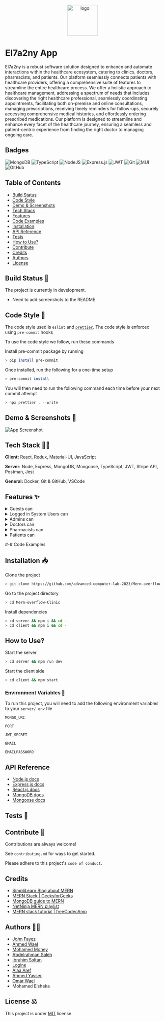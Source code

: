 <p align="center">
    <img width="100" src="https://i.imgur.com/M5HToBU.png" alt="logo">
</p>

# El7a2ny App

El7a2ny is a robust software solution designed to enhance and automate interactions within the healthcare ecosystem, catering to clinics, doctors, pharmacists, and patients. Our platform seamlessly connects patients with healthcare providers, offering a comprehensive suite of features to streamline the entire healthcare process. We offer a holistic approach to healthcare management, addressing a spectrum of needs that includes discovering the right healthcare professional, seamlessly coordinating appointments, facilitating both on-premise and online consultations, managing prescriptions, receiving timely reminders for follow-ups, securely accessing comprehensive medical histories, and effortlessly ordering prescribed medications. Our platform is designed to streamline and enhance every facet of the healthcare journey, ensuring a seamless and patient-centric experience from finding the right doctor to managing ongoing care.

## Badges

![MongoDB](https://img.shields.io/badge/MongoDB-%234ea94b.svg?style=for-the-badge&logo=mongodb&logoColor=white)
![TypeScript](https://img.shields.io/badge/typescript-%23007ACC.svg?style=for-the-badge&logo=typescript&logoColor=white)
![NodeJS](https://img.shields.io/badge/node.js-6DA55F?style=for-the-badge&logo=node.js&logoColor=white)
![Express.js](https://img.shields.io/badge/express.js-%23404d59.svg?style=for-the-badge&logo=express&logoColor=%2361DAFB)
![JWT](https://img.shields.io/badge/JWT-black?style=for-the-badge&logo=JSON%20web%20tokens)
![Git](https://img.shields.io/badge/git-%23F05033.svg?style=for-the-badge&logo=git&logoColor=white)
![MUI](https://img.shields.io/badge/MUI-%230081CB.svg?style=for-the-badge&logo=mui&logoColor=white)
![GitHub](https://img.shields.io/badge/github-%23121011.svg?style=for-the-badge&logo=github&logoColor=white)

## Table of Contents

-   [Build Status](#build-status-)
-   [Code Style](#code-style-)
-   [Demo \& Screenshots](#demo--screenshots-)
-   [Tech Stack](#tech-stack-)
-   [Features](#features-)
-   [Code Examples](#code-examples)
-   [Installation](#installation-)
-   [API Reference](#api-reference)
-   [Tests](#tests-)
-   [How to Use?](#how-to-use)
-   [Contribute](#contribute-)
-   [Credits](#credits)
-   [Authors](#authors-️)
-   [License](#license-️)

## Build Status 🔨

The project is currently in development.

-   Need to add screenshots to the README

## Code Style 📜

The code style used is `eslint` and [`prettier`](https://prettier.io/docs/en/). The code style is enforced using `pre-commit` hooks

To use the code style we follow, run these commands

Install pre-commit package by running

```bash
> pip install pre-commit
```

Once installed, run the following for a one-time setup

```bash
> pre-commit install
```

You will then need to run the following command each time before your next commit attempt

```javascript
> npx prettier . --write
```

## Demo & Screenshots 📸

![App Screenshot](https://via.placeholder.com/468x300?text=App+Screenshot+Here)

## Tech Stack 🧰🔧

**Client:** React, Redux, Material-UI, JavaScript

**Server:** Node, Express, MongoDB, Mongoose, TypeScript, JWT, Stripe API, Postman, Jest

**General:** Docker, Git & GitHub, VSCode

## Features ✨

<details>
<summary> Guests can </summary>

-   Sign in to my account
-   Sign up as a patient
-   Request to sign up as a pharmacist
-   Request to sign up as a doctor
-   Reset forgotten password through OTP sent to email
</details>

<details>
<summary> Logged in System Users can </summary>

-   Change my password
-   Sign out
-   View a list of all available medicines (photo, price, description)
-   Search for medicine based on name
-   Filter medicines based on medicinal use
</details>

<details>
<summary> Admins can </summary>

-   Add another admin with a set username and password
-   Remove doctor/pharmacist/patient/admin from the system
-   View all information uploaded by doctors/pharmacists who applied to join the platform
-   Accept or reject doctor and pharmacist proposals
-   Add/Update/Delete health packages with different price ranges
-   View a total sales report based on a chosen month
-   View information about any user on the system
</details>

<details>
<summary> Doctors can </summary>

-   Update their information (email, hourly rate, affiliation)
-   View and accept employment contract
-   Add their available time slots for appointments
-   Filter appointments by date/status
-   View information and health records of patients registered with them
-   View all new and old prescriptions and their statuses
-   View a list with all their patients
-   Search for a patient using their name
-   Filter patients based on upcoming appointments
-   Receive notifications of their appointments on the system and by mail
-   View a list of all their upcoming / past appointments
-   Filter appointments by date or status
-   Reschedule an appointment for a patient
-   Cancel an appointment
-   Receive notifications about cancelled or rescheduled appointments on the system and by mail
-   Schedule a follow-up for a patient
-   Add / Delete medicine to / from the prescription from the pharmacy platform
-   Add / Update dosage for each medicine added to the prescription
-   Download selected prescription (PDF)
-   Add new health records for a patient
-   Start / End a video call with a patient
-   Chat with a patient
-   Add a patient's prescription
-   Update a patient's prescription before it is submitted to the pharmacy
-   Accept or revoke a follow-up session request from a patient
-   View the amount in their wallet
</details>

<details>
<summary> Pharmacists can </summary>

-   View the available quantity and sales of each medicine
-   Add a medicine with its details, price and available quantity
-   Upload medicine image
-   Edit medicine details and price
-   Archive / unarchive a medicine
-   View a total sales report based on a chosen month
-   Filter sales report based on a medicine / date
-   Chat with a patient
-   View the amount in my wallet
-   Receive a notification once a medicine is out of stock on the system and via email
</details>

<details>
<summary> Patients can </summary>

-   Upload / remove documents (PDF,JPEG,JPG,PNG) for their medical history
-   View uploaded health records
-   Add family members to the system
-   Link another existing patient's account as a family member
-   View registered family members
-   Choose to pay for their appointments using wallet or credit card
-   Enter credit card details and pay for an appointment using Stripe
-   Filter appointments by date / status
-   View all new and old prescriptions and their statuses
-   View health package options and details
-   Subscribe to a health package for themselves and their family members
-   Pay for the chosen health package using wallet or credit card
-   View subscribed health package for themselves and their family members
-   View the status of their health care package subscription
-   Cancel a subscription of a health package
-   View a list of all doctors along with their speciality, session price (based on subscribed health package if any)
-   Search for a doctor by name and/or speciality
-   Filter a doctor by speciality and/or availability on a certain date and at a specific time
-   View details about a specific selected doctor
-   Select an appointment date and time for themselves or for a family member
-   Receive a notification of their appointment on the system and by mail
-   View a list of their upcoming / past appointments
-   Filter appointments by date or status
-   Reschedule an appointment for themselves or for a family member
-   Cancel an appointment for themselves or for a family member
-   Receive a notification about cancelled or rescheduled appointments on the system and by mail
-   View a list of all their perscriptions
-   Filter prescriptions based on date or doctor or fulfillment status
-   View the details of a selected prescription
-   Pay directly for the prescription items by wallet or credit card
-   Download a prescription (PDF)
-   Start / End a video call with a doctor
-   Chat with a doctor or pharmacist
-   Request a follow-up to a previous appointment for themselves or a family member
-   Receive a refund in their wallet when a doctor cancels an appointment
-   View the amount in their wallet
-   Add an over the counter medicine or a prescription medicine included in their prescriptions in their cart
-   View their cart items
-   Remove an item from their cart
-   Update the amount of an item in their cart
-   Checkout their orders with address and payment method (wallet/COD/credit card)
-   Add new delivery addresses
-   View details and status of all their orders
-   Cancel a pending order
-   View alternatives to a medicine that is out of stock based on main active ingredient
</details>

#-# Code Examples

## Installation 📥

Clone the project

```bash
> git clone https://github.com/advanced-computer-lab-2023/Mern-overflow-Clinic
```

Go to the project directory

```bash
> cd Mern-overflow-Clinic
```

Install dependencies

```bash
> cd server && npm i && cd -
> cd client && npm i && cd -
```

## How to Use?

Start the server

```bash
> cd server && npm run dev
```

Start the client side

```bash
> cd client && npm start
```

### Environment Variables 📃

To run this project, you will need to add the following environment variables to your `server/.env` file

`MONGO_URI`

`PORT`

`JWT_SECRET`

`EMAIL`

`EMAILPASSWORD`

## API Reference

-   [Node.js docs](https://nodejs.org/en/docs/)
-   [Express.js docs](https://expressjs.com/en/4x/api.html)
-   [React.js docs](https://legacy.reactjs.org/docs/getting-started.html)
-   [MongoDB docs](https://www.mongodb.com/docs/)
-   [Mongoose docs](https://mongoosejs.com/docs/)

## Tests 🧪

## Contribute 🤝

Contributions are always welcome!

See `contributing.md` for ways to get started.

Please adhere to this project's `code of conduct`.

## Credits

-   [SimpliLearn Blog about MERN](https://www.simplilearn.com/tutorials/mongodb-tutorial/what-is-mern-stack-introduction-and-examples)
-   [MERN Stack | GeeksforGeeks](https://www.geeksforgeeks.org/mern-stack/)
-   [MongoDB guide to MERN](https://www.mongodb.com/languages/mern-stack-tutorial)
-   [NetNinja MERN playlist](https://www.youtube.com/watch?v=98BzS5Oz5E4&list=PL4cUxeGkcC9iJ_KkrkBZWZRHVwnzLIoUE)
-   [MERN stack tutorial | freeCodecAmp](https://www.youtube.com/watch?v=-42K44A1oMA)

## Authors 🧑‍💻️

-   [John Fayez](https://www.github.com/john-roufaeil)
-   [Ahmed Wael](https://github.com/ahmedwael216)
-   [Mohamed Mohey](https://github.com/mmi333)
-   [Abdelrahman Saleh](https://github.com/19AbdelrahmanSalah19)
-   [Ibrahim Soltan](https://github.com/Ibrahim-Soltan)
-   [Logine](https://github.com/logine20)
-   [Alaa Aref](https://github.com/AlaM-01)
-   [Ahmed Yasser](https://github.com/ahmedyasser07)
-   [Omar Wael](https://github.com/o-wael)
-   Mohamed Elsheka

## License ⚖️

This project is under [MIT](https://choosealicense.com/licenses/mit/)
license
